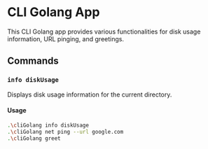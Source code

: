 # CLI Golang App

This CLI Golang app provides various functionalities for disk usage information, URL pinging, and greetings.

## Commands

### `info diskUsage`

Displays disk usage information for the current directory.

#### Usage

```bash
.\cliGolang info diskUsage
.\cliGolang net ping --url google.com
.\cliGolang greet





